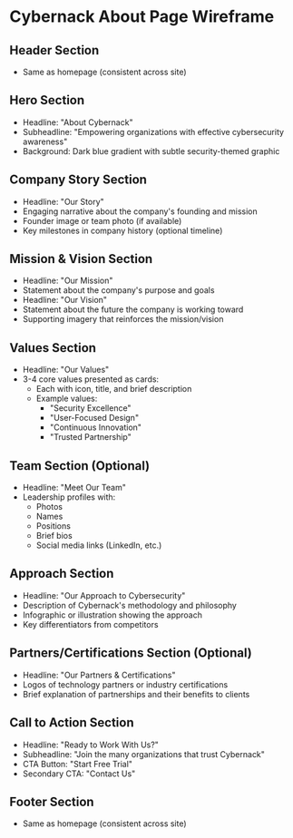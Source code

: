 # Cybernack About Page Wireframe

## Header Section
- Same as homepage (consistent across site)

## Hero Section
- Headline: "About Cybernack"
- Subheadline: "Empowering organizations with effective cybersecurity awareness"
- Background: Dark blue gradient with subtle security-themed graphic

## Company Story Section
- Headline: "Our Story"
- Engaging narrative about the company's founding and mission
- Founder image or team photo (if available)
- Key milestones in company history (optional timeline)

## Mission & Vision Section
- Headline: "Our Mission"
- Statement about the company's purpose and goals
- Headline: "Our Vision"
- Statement about the future the company is working toward
- Supporting imagery that reinforces the mission/vision

## Values Section
- Headline: "Our Values"
- 3-4 core values presented as cards:
  - Each with icon, title, and brief description
  - Example values:
    - "Security Excellence"
    - "User-Focused Design"
    - "Continuous Innovation"
    - "Trusted Partnership"

## Team Section (Optional)
- Headline: "Meet Our Team"
- Leadership profiles with:
  - Photos
  - Names
  - Positions
  - Brief bios
  - Social media links (LinkedIn, etc.)

## Approach Section
- Headline: "Our Approach to Cybersecurity"
- Description of Cybernack's methodology and philosophy
- Infographic or illustration showing the approach
- Key differentiators from competitors

## Partners/Certifications Section (Optional)
- Headline: "Our Partners & Certifications"
- Logos of technology partners or industry certifications
- Brief explanation of partnerships and their benefits to clients

## Call to Action Section
- Headline: "Ready to Work With Us?"
- Subheadline: "Join the many organizations that trust Cybernack"
- CTA Button: "Start Free Trial"
- Secondary CTA: "Contact Us"

## Footer Section
- Same as homepage (consistent across site)

